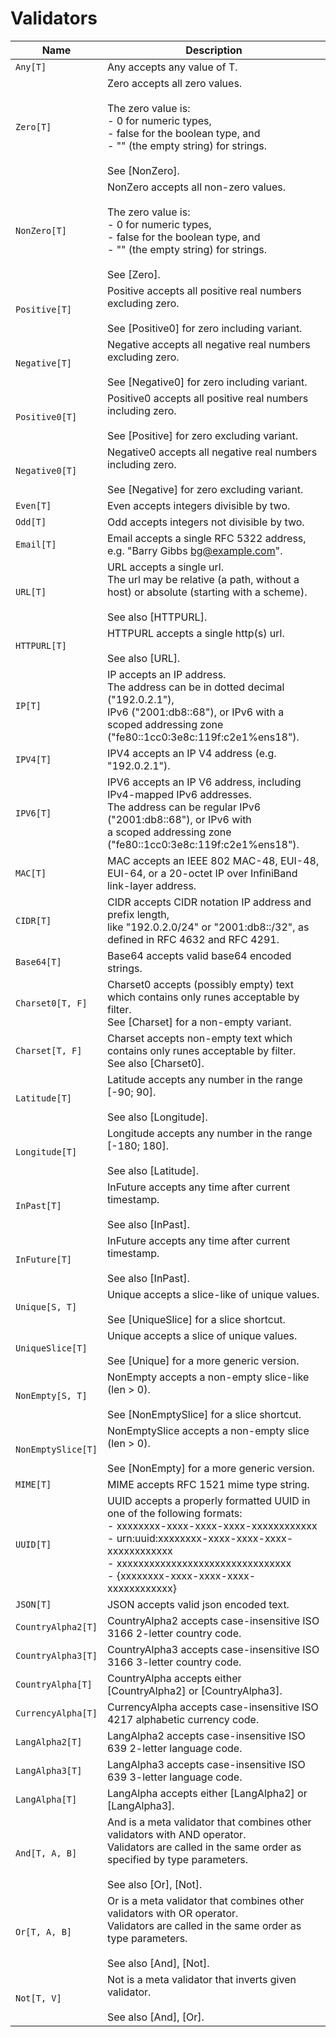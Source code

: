 # Validators
| Name | Description |
| ---- | ----------- |
| `Any[T]` | Any accepts any value of T. |
| `Zero[T]` | Zero accepts all zero values.<br/><br/>The zero value is:<br/>- 0 for numeric types,<br/>- false for the boolean type, and<br/>- "" (the empty string) for strings.<br/><br/>See [NonZero]. |
| `NonZero[T]` | NonZero accepts all non-zero values.<br/><br/>The zero value is:<br/>- 0 for numeric types,<br/>- false for the boolean type, and<br/>- "" (the empty string) for strings.<br/><br/>See [Zero]. |
| `Positive[T]` | Positive accepts all positive real numbers excluding zero.<br/><br/>See [Positive0] for zero including variant. |
| `Negative[T]` | Negative accepts all negative real numbers excluding zero.<br/><br/>See [Negative0] for zero including variant. |
| `Positive0[T]` | Positive0 accepts all positive real numbers including zero.<br/><br/>See [Positive] for zero excluding variant. |
| `Negative0[T]` | Negative0 accepts all negative real numbers including zero.<br/><br/>See [Negative] for zero excluding variant. |
| `Even[T]` | Even accepts integers divisible by two. |
| `Odd[T]` | Odd accepts integers not divisible by two. |
| `Email[T]` | Email accepts a single RFC 5322 address, e.g. "Barry Gibbs <bg@example.com>". |
| `URL[T]` | URL accepts a single url.<br/>The url may be relative (a path, without a host) or absolute (starting with a scheme).<br/><br/>See also [HTTPURL]. |
| `HTTPURL[T]` | HTTPURL accepts a single http(s) url.<br/><br/>See also [URL]. |
| `IP[T]` | IP accepts an IP address.<br/>The address can be in dotted decimal ("192.0.2.1"),<br/>IPv6 ("2001:db8::68"), or IPv6 with a scoped addressing zone ("fe80::1cc0:3e8c:119f:c2e1%ens18"). |
| `IPV4[T]` | IPV4 accepts an IP V4 address (e.g. "192.0.2.1"). |
| `IPV6[T]` | IPV6 accepts an IP V6 address, including IPv4-mapped IPv6 addresses.<br/>The address can be regular IPv6 ("2001:db8::68"), or IPv6 with<br/>a scoped addressing zone ("fe80::1cc0:3e8c:119f:c2e1%ens18"). |
| `MAC[T]` | MAC accepts an IEEE 802 MAC-48, EUI-48, EUI-64, or a 20-octet IP over InfiniBand link-layer address. |
| `CIDR[T]` | CIDR accepts CIDR notation IP address and prefix length,<br/>like "192.0.2.0/24" or "2001:db8::/32", as defined in RFC 4632 and RFC 4291. |
| `Base64[T]` | Base64 accepts valid base64 encoded strings. |
| `Charset0[T, F]` | Charset0 accepts (possibly empty) text which contains only runes acceptable by filter.<br/>See [Charset] for a non-empty variant. |
| `Charset[T, F]` | Charset accepts non-empty text which contains only runes acceptable by filter.<br/>See also [Charset0]. |
| `Latitude[T]` | Latitude accepts any number in the range [-90; 90].<br/><br/>See also [Longitude]. |
| `Longitude[T]` | Longitude accepts any number in the range [-180; 180].<br/><br/>See also [Latitude]. |
| `InPast[T]` | InFuture accepts any time after current timestamp.<br/><br/>See also [InPast]. |
| `InFuture[T]` | InFuture accepts any time after current timestamp.<br/><br/>See also [InPast]. |
| `Unique[S, T]` | Unique accepts a slice-like of unique values.<br/><br/>See [UniqueSlice] for a slice shortcut. |
| `UniqueSlice[T]` | Unique accepts a slice of unique values.<br/><br/>See [Unique] for a more generic version. |
| `NonEmpty[S, T]` | NonEmpty accepts a non-empty slice-like (len > 0).<br/><br/>See [NonEmptySlice] for a slice shortcut. |
| `NonEmptySlice[T]` | NonEmptySlice accepts a non-empty slice (len > 0).<br/><br/>See [NonEmpty] for a more generic version. |
| `MIME[T]` | MIME accepts RFC 1521 mime type string. |
| `UUID[T]` | UUID accepts a properly formatted UUID in one of the following formats:<br/>  - xxxxxxxx-xxxx-xxxx-xxxx-xxxxxxxxxxxx<br/>  - urn:uuid:xxxxxxxx-xxxx-xxxx-xxxx-xxxxxxxxxxxx<br/>  - xxxxxxxxxxxxxxxxxxxxxxxxxxxxxxxx<br/>  - {xxxxxxxx-xxxx-xxxx-xxxx-xxxxxxxxxxxx} |
| `JSON[T]` | JSON accepts valid json encoded text. |
| `CountryAlpha2[T]` | CountryAlpha2 accepts case-insensitive ISO 3166 2-letter country code. |
| `CountryAlpha3[T]` | CountryAlpha3 accepts case-insensitive ISO 3166 3-letter country code. |
| `CountryAlpha[T]` | CountryAlpha accepts either [CountryAlpha2] or [CountryAlpha3]. |
| `CurrencyAlpha[T]` | CurrencyAlpha accepts case-insensitive ISO 4217 alphabetic currency code. |
| `LangAlpha2[T]` | LangAlpha2 accepts case-insensitive ISO 639 2-letter language code. |
| `LangAlpha3[T]` | LangAlpha3 accepts case-insensitive ISO 639 3-letter language code. |
| `LangAlpha[T]` | LangAlpha accepts either [LangAlpha2] or [LangAlpha3]. |
| `And[T, A, B]` | And is a meta validator that combines other validators with AND operator.<br/>Validators are called in the same order as specified by type parameters.<br/><br/>See also [Or], [Not]. |
| `Or[T, A, B]` | Or is a meta validator that combines other validators with OR operator.<br/>Validators are called in the same order as type parameters.<br/><br/>See also [And], [Not]. |
| `Not[T, V]` | Not is a meta validator that inverts given validator.<br/><br/>See also [And], [Or]. |

